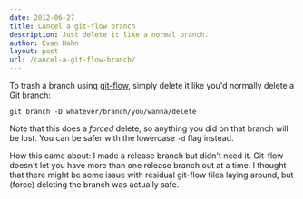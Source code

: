 ```yaml
---
date: 2012-06-27
title: Cancel a git-flow branch
description: Just delete it like a normal branch.
author: Evan Hahn
layout: post
url: /cancel-a-git-flow-branch/
---
```


To trash a branch using [git-flow](https://github.com/nvie/gitflow), simply delete it like you'd normally delete a Git branch:

    git branch -D whatever/branch/you/wanna/delete

Note that this does a _forced_ delete, so anything you did on that branch will be lost. You can be safer with the lowercase `-d` flag instead.

How this came about: I made a release branch but didn't need it. Git-flow doesn't let you have more than one release branch out at a time. I thought that there might be some issue with residual git-flow files laying around, but (force) deleting the branch was actually safe.
